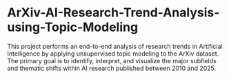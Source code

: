 # ArXiv-AI-Research-Trend-Analysis-using-Topic-Modeling
This project performs an end-to-end analysis of research trends in Artificial Intelligence by applying unsupervised topic modeling to the ArXiv dataset. The primary goal is to identify, interpret, and visualize the major subfields and thematic shifts within AI research published between 2010 and 2025.

